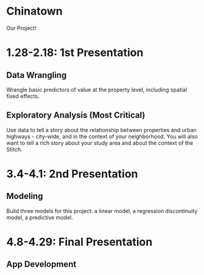 # Chinatown
Our Project!
# 1.28-2.18: 1st Presentation
## Data Wrangling
Wrangle basic predictors of value at the property level, including spatial fixed effects.
## Exploratory Analysis (Most Critical)
Use data to tell a story about the relationship between properties and urban highways - city-wide, and in the context of your neighborhood. You will also want to tell a rich story about your study area and about the context of the Stitch.
# 3.4-4.1: 2nd Presentation
## Modeling
Build three models for this project: a linear model, a regression discontinuity model, a predictive model.
# 4.8-4.29: Final Presentation
## App Development
